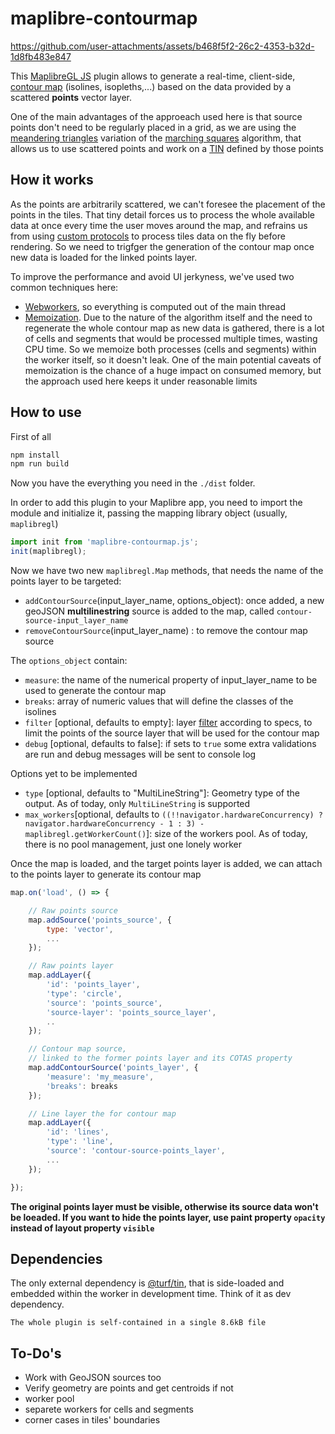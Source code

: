 # maplibre-contourmap

https://github.com/user-attachments/assets/b468f5f2-26c2-4353-b32d-1d8fb483e847

This [MaplibreGL JS](https://maplibre.org/) plugin allows to generate a real-time, client-side, [contour map](https://en.wikipedia.org/wiki/Contour_line) (isolines, isopleths,...) based on the data provided by a scattered **points** vector layer.

One of the main advantages of the approeach used here is that source points don't need to be regularly placed in a grid, as we are using the [meandering triangles](https://en.wikipedia.org/wiki/Marching_squares#Contouring_triangle_meshes) variation of the [marching squares](https://en.wikipedia.org/wiki/Marching_squares) algorithm, that allows us to use scattered points and work on a [TIN](https://en.wikipedia.org/wiki/Triangulated_irregular_network) defined by those points

## How it works

As the points are arbitrarily scattered, we can't foresee the placement of the points in the tiles. That tiny detail forces us to process the whole available data at once every time the user moves around the map, and refrains us from using [custom protocols](https://maplibre.org/maplibre-gl-js/docs/API/functions/addProtocol/) to process tiles data on the fly before rendering. So we need to trigfger the generation of the contour map once new data is loaded for the linked points layer.

To improve the performance and avoid UI jerkyness, we've used two common techniques here:

* [Webworkers](https://developer.mozilla.org/en-US/docs/Web/API/Web_Workers_API), so everything is computed out of the main thread
* [Memoization](https://en.wikipedia.org/wiki/Memoization). Due to the nature of the algorithm itself and the need to regenerate the whole contour map as new data is gathered, there is a lot of cells and segments that would be processed multiple times, wasting CPU time. So we memoize both processes (cells and segments) within the worker itself, so it doesn't leak. One of the main potential caveats of memoization is the chance of a huge impact on consumed memory, but the approach used here keeps it under reasonable limits

## How to use

First of all

```bash
npm install
npm run build
```

Now you have the everything you need in the `./dist` folder.

In order to add this plugin to your Maplibre app, you need to import the module and initialize it, passing the mapping library object (usually, `maplibregl`)

```javascript
import init from 'maplibre-contourmap.js';
init(maplibregl);
```
Now we have two new `maplibregl.Map` methods, that needs the name of the points layer to be targeted:

* `addContourSource`(input_layer_name, options_object): once added, a new geoJSON **multilinestring** source is added to the map, called `contour-source-input_layer_name`
* `removeContourSource`(input_layer_name) : to remove the contour map source

The `options_object` contain:

* `measure`: the name of the numerical property of input_layer_name to be used to generate the contour map
* `breaks`: array of numeric values that will define the classes of the isolines
* `filter` [optional, defaults to empty]: layer [filter](https://maplibre.org/maplibre-style-spec/layers/#filter) according to specs, to limit the points of the source layer that will be used for the contour map
* `debug` [optional, defaults to false]: if sets to `true` some extra validations are run and debug messages will be sent to console log

Options yet to be implemented

* `type` [optional, defaults to "MultiLineString"]: Geometry type of the output. As of today, only `MultiLineString` is supported
* `max_workers`[optional, defaults to `((!!navigator.hardwareConcurrency) ? navigator.hardwareConcurrency - 1 : 3) - maplibregl.getWorkerCount()`]: size of the workers pool. As of today, there is no pool management, just one lonely worker

Once the map is loaded, and the target points layer is added, we can attach to the points layer to generate its contour map

```javascript
map.on('load', () => {

    // Raw points source
    map.addSource('points_source', {
        type: 'vector',
        ...
    });

    // Raw points layer
    map.addLayer({
        'id': 'points_layer',
        'type': 'circle',
        'source': 'points_source',
        'source-layer': 'points_source_layer',
        ..
    });

    // Contour map source,
    // linked to the former points layer and its COTAS property
    map.addContourSource('points_layer', {
        'measure': 'my_measure',
        'breaks': breaks
    });

    // Line layer the for contour map
    map.addLayer({
        'id': 'lines',
        'type': 'line',
        'source': 'contour-source-points_layer',
        ...
    });

});
```

**The original points layer must be visible, otherwise its source data won't be loeaded. If you want to hide the points layer, use paint property `opacity` instead of layout property `visible`**

## Dependencies

The only external dependency is [@turf/tin](https://turfjs.org/docs/api/tin), that is side-loaded and embedded within the worker in development time. Think of it as dev dependency.

`The whole plugin is self-contained in a single 8.6kB file`

## To-Do's

* Work with GeoJSON sources too
* Verify geometry are points and get centroids if not
* worker pool
* separete workers for cells and segments
* corner cases in tiles' boundaries
